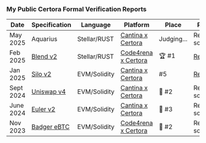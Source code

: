 ### My Public Certora Formal Verification Reports

| Date | Specification | Language | Platform | Place | PDF |
|------|---------|----------|----------|-------|-----|
| May 2025 | Aquarius | Stellar/RUST | [Cantina x Certora](https://cantina.xyz/competitions/990ce947-05da-443e-b397-be38a65f0bff) | Judging... | Report soon... |
| Feb 2025 | [Blend v2](https://github.com/alexzoid-eth/2025-02-blend-fv/tree/main/blend-contracts-v2/backstop) | Stellar/RUST | [Code4rena x Certora](https://code4rena.com/audits/2025-02-blend-v2-audit-certora-formal-verification) | 🏆 #1 | [Report](./2025_02_blend_v2_backstop_fv_report_alexzoid.pdf) |
| Jan 2025 | [Silo v2](https://github.com/alexzoid-eth/silo-v2-cantina-fv/tree/main/certora) | EVM/Solidity | [Cantina x Certora](https://cantina.xyz/competitions/18f1e37b-9ac2-4ba9-b32e-50344500c1a7) | #5 | [Report](./2025_01_silo_v2_fv_report_alexzoid.pdf) |
| Sept 2024 | [Uniswap v4](https://github.com/alexzoid-eth/uniswap-v4-periphery-cantina-fv/tree/main/certora)  | EVM/Solidity | [Cantina x Certora](https://cantina.xyz/competitions/e2cf6906-ec8b-4c78-a585-74ac90615659) | 🥈 #2 | Report soon... |
| June 2024 | [Euler v2](https://github.com/alexzoid-eth/euler-vault-cantina-fv/tree/master/certora) | EVM/Solidity | [Cantina x Certora](https://cantina.xyz/competitions/41306bb9-2bb8-4da6-95c3-66b85e11639f) | 🥉 #3 | Report soon... |
| Nov 2023 | [Badger eBTC](https://github.com/alexzoid-eth/2023-10-badger-fv/tree/main/certora) | EVM/Solidity | [Code4rena x Certora](https://code4rena.com/audits/2023-10-badger-ebtc-audit-certora-formal-verification-competition) | 🥈 #2 | Report soon... |
